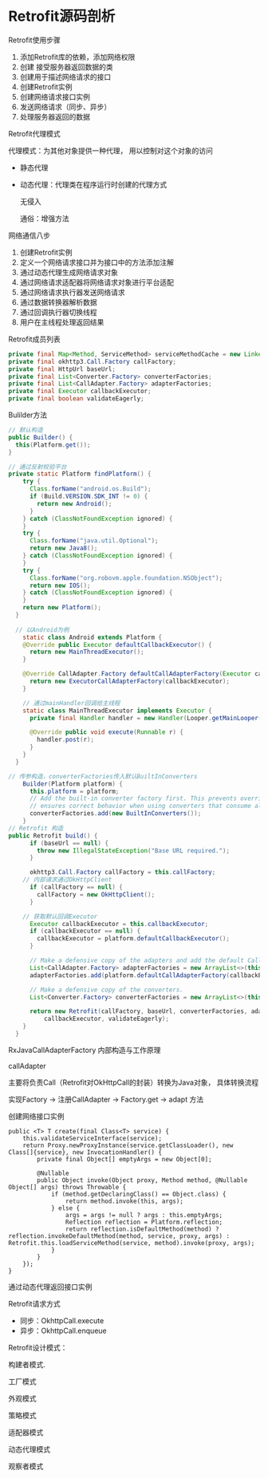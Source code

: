 # Retrofit源码剖析

   Retrofit使用步骤

1. 添加Retrofit库的依赖，添加网络权限
2. 创建 接受服务器返回数据的类
3. 创建用于描述网络请求的接口
4. 创建Retrofit实例
5. 创建网络请求接口实例
6. 发送网络请求（同步、异步）
7. 处理服务器返回的数据

Retrofit代理模式

代理模式：为其他对象提供一种代理， 用以控制对这个对象的访问

+ 静态代理

+ 动态代理：代理类在程序运行时创建的代理方式

  无侵入

  通俗：增强方法

网络通信八步

1. 创建Retrofit实例
2. 定义一个网络请求接口并为接口中的方法添加注解
3. 通过动态代理生成网络请求对象
4. 通过网络请求适配器将网络请求对象进行平台适配
5. 通过网络请求执行器发送网络请求
6. 通过数据转换器解析数据
7. 通过回调执行器切换线程
8. 用户在主线程处理返回结果

Retrofit成员列表

```java
private final Map<Method, ServiceMethod> serviceMethodCache = new LinkedHashMap<>();
private final okhttp3.Call.Factory callFactory;
private final HttpUrl baseUrl;
private final List<Converter.Factory> converterFactories;
private final List<CallAdapter.Factory> adapterFactories;
private final Executor callbackExecutor;
private final boolean validateEagerly;
```

Bulilder方法

```java
// 默认构造
public Builder() {
  this(Platform.get());
}

// 通过反射校验平台
private static Platform findPlatform() {
    try {
      Class.forName("android.os.Build");
      if (Build.VERSION.SDK_INT != 0) {
        return new Android();
      }
    } catch (ClassNotFoundException ignored) {
    }
    try {
      Class.forName("java.util.Optional");
      return new Java8();
    } catch (ClassNotFoundException ignored) {
    }
    try {
      Class.forName("org.robovm.apple.foundation.NSObject");
      return new IOS();
    } catch (ClassNotFoundException ignored) {
    }
    return new Platform();
  }
  
  // 以Android为例
    static class Android extends Platform {
    @Override public Executor defaultCallbackExecutor() {
      return new MainThreadExecutor();
    }

    @Override CallAdapter.Factory defaultCallAdapterFactory(Executor callbackExecutor) {
      return new ExecutorCallAdapterFactory(callbackExecutor);
    }

	// 通过mainHandler回调给主线程
    static class MainThreadExecutor implements Executor {
      private final Handler handler = new Handler(Looper.getMainLooper());

      @Override public void execute(Runnable r) {
        handler.post(r);
      }
    }
  }

// 传参构造，converterFactories传入默认BuiltInConverters
    Builder(Platform platform) {
      this.platform = platform;
      // Add the built-in converter factory first. This prevents overriding its behavior but also
      // ensures correct behavior when using converters that consume all types.
      converterFactories.add(new BuiltInConverters());
    }
// Retrofit 构造
public Retrofit build() {
      if (baseUrl == null) {
        throw new IllegalStateException("Base URL required.");
      }

      okhttp3.Call.Factory callFactory = this.callFactory;
    // 内部请求通过OkHttpClient
      if (callFactory == null) {
        callFactory = new OkHttpClient();
      }

    // 获取默认回调Executor 
      Executor callbackExecutor = this.callbackExecutor;
      if (callbackExecutor == null) {
        callbackExecutor = platform.defaultCallbackExecutor();
      }

      // Make a defensive copy of the adapters and add the default Call adapter.
      List<CallAdapter.Factory> adapterFactories = new ArrayList<>(this.adapterFactories);
      adapterFactories.add(platform.defaultCallAdapterFactory(callbackExecutor));

      // Make a defensive copy of the converters.
      List<Converter.Factory> converterFactories = new ArrayList<>(this.converterFactories);

      return new Retrofit(callFactory, baseUrl, converterFactories, adapterFactories,
          callbackExecutor, validateEagerly);
    }
  }
```

 RxJavaCallAdapterFactory 内部构造与工作原理

callAdapter

主要将负责Call（Retrofit对OkHttpCall的封装）转换为Java对象， 具体转换流程

实现Factory -> 注册CallAdapter -> Factory.get -> adapt 方法

创建网络接口实例

```
public <T> T create(final Class<T> service) {
    this.validateServiceInterface(service);
    return Proxy.newProxyInstance(service.getClassLoader(), new Class[]{service}, new InvocationHandler() {
        private final Object[] emptyArgs = new Object[0];

        @Nullable
        public Object invoke(Object proxy, Method method, @Nullable Object[] args) throws Throwable {
            if (method.getDeclaringClass() == Object.class) {
                return method.invoke(this, args);
            } else {
                args = args != null ? args : this.emptyArgs;
                Reflection reflection = Platform.reflection;
                return reflection.isDefaultMethod(method) ? reflection.invokeDefaultMethod(method, service, proxy, args) : Retrofit.this.loadServiceMethod(service, method).invoke(proxy, args);
            }
        }
    });
}
```

通过动态代理返回接口实例

 Retrofit请求方式

+ 同步：OkhttpCall.execute
+ 异步：OkhttpCall.enqueue

Retrofit设计模式：

构建者模式.

工厂模式

外观模式

策略模式

适配器模式

动态代理模式

观察者模式